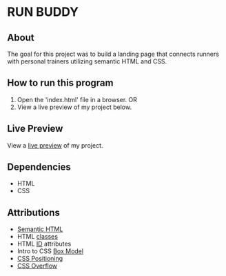 # RUN BUDDY

## About

The goal for this project was to build a landing page that connects runners with personal trainers utilizing semantic HTML and CSS.

## How to run this program

1. Open the 'index.html' file in a browser.
OR
2. View a live preview of my project below.

## Live Preview

View a [live preview](https://leandrib.github.io/run_buddy/privacy-policy.html) of my project.

## Dependencies

* HTML
* CSS

## Attributions

* [Semantic HTML](https://www.w3schools.com/html/html5_semantic_elements.asp)
* HTML [classes](https://www.w3schools.com/html/html_classes.asp)
* HTML [ID](https://www.w3schools.com/html/html_id.asp) attributes
* Intro to CSS [Box Model](https://developer.mozilla.org/en-US/docs/Web/CSS/CSS_Box_Model/Introduction_to_the_CSS_box_model)
* [CSS Positioning](https://www.w3schools.com/css/css_positioning.asp)
* [CSS Overflow](https://developer.mozilla.org/en-US/docs/Web/CSS/overflow)